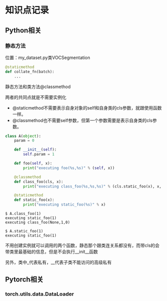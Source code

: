 # 知识点记录

## Python相关

### 静态方法

位置：my_dataset.py类VOCSegmentation

```python
@staticmethod 
def collate_fn(batch):
    ...
```

静态方法和类方法@classmethod  

两者的共同点就是不需要实例化  

- @staticmethod不需要表示自身对象的self和自身类的cls参数，就跟使用函数一样。
- @classmethod也不需要self参数，但第一个参数需要是表示自身类的cls参数。

```python
class A(object):
    param = 0

    def __init__(self):
        self.param = 1

    def foo(self, x):
        print("executing foo(%s,%s)" % (self, x))

    @classmethod
    def class_foo(cls, x):
        print("executing class_foo(%s,%s,%s)" % (cls.static_foo(x), x, cls.param))

    @staticmethod
    def static_foo(x):
        print("executing static_foo(%s)" % x)
```

```
$ A.class_foo(1)
executing static_foo(1)
executing class_foo(None,1,0)

$ A.static_foo(1)
executing static_foo(1)
```

不用创建实例就可以调用的两个函数，静态那个跟类连关系都没有，而带cls的会带类里最基础的信息，但是不会执行\_\_init\_\_函数

另外，类中\_代表私有，\_\_代表子类不能访问的高级私有



## Pytorch相关

### torch.utils.data.DataLoader

